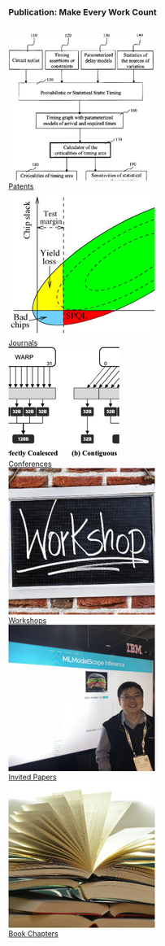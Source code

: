 <div class="block-title"><h3>Publication: Make Every Work <span>Count</span></h3></div>
<br>

<div class="container">
  <div class="row justify-content-center">
    <div class="col-auto mt-3">
     <div class="card" style="width: 18rem;">
        <img src="./img/Patents.png" class="card-img-top" alt="Patents">
        <div class="card-body text-center">
            <a href="/sections/patents.html" class="btn btn-primary ajax-page-load">Patents</a>
        </div>
    </div>
    </div>
    <div class="col-auto mt-3">
      <div class="card" style="width: 18rem;">
        <img src="./img/Journal.png" class="card-img-top" alt="Journal">
        <div class="card-body text-center">
            <a href="/sections/journals.html" class="btn btn-primary ajax-page-load">Journals</a>
        </div>
        </div>
    </div>
    <div class="col-auto mt-3">
      <div class="card" style="width: 18rem;">
        <img src="./img/Conference.png" class="card-img-top" alt="Conferences">
        <div class="card-body text-center">
            <a href="/sections/conferences.html" class="btn btn-primary ajax-page-load">Conferences</a>
        </div>
        </div>
    </div>
  </div>

  <div class="row justify-content-center">
    <div class="col-auto mt-3">
     <div class="card" style="width: 18rem;">
        <img src="./img/workshop.jpg" class="card-img-top" alt="Workshops">
        <div class="card-body text-center">
            <a href="/sections/workshops.html" class="btn btn-primary ajax-page-load">Workshops</a>
        </div>
        </div>
    </div>
    <div class="col-auto mt-3">
      <div class="card" style="width: 18rem;">
        <img src="./img/InvitedPapers.jpg" class="card-img-top" alt="invited papers">
        <div class="card-body text-center">
            <a href="/sections/invitedpapers.html" class="btn btn-primary ajax-page-load">Invited Papers</a>
        </div>
        </div>
    </div>
    <div class="col-auto mt-3">
      <div class="card" style="width: 18rem;">
        <img src="./img/books.jpg" class="card-img-top" alt="books">
        <div class="card-body text-center">
            <a href="/sections/bookchapters.html" class="btn btn-primary ajax-page-load">Book Chapters</a>
        </div>
        </div>
    </div>
  </div>
</div>
